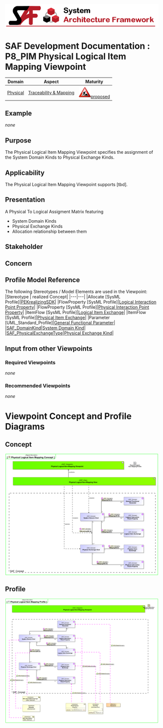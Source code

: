 ![System Architecture Framework](../../diagrams/Banner_SAF.png)
# SAF Development Documentation : **P8_PIM** Physical Logical Item Mapping Viewpoint
|**Domain**|**Aspect**|**Maturity**|
| --- | --- | --- |
|[Physical](../../domains.md#Domain-Physical)|[Traceability & Mapping](../../aspects.md#Aspect-Traceability-&-Mapping)|![Proposed](../../diagrams/Under_construction_icon-red.svg )[proposed](../../using-saf/maturity.md#proposed)|
## Example
*none*
## Purpose
The Physical Logical Item Mapping Viewpoint specifies the assignment of the System Domain Kinds to Physical Exchange Kinds.
## Applicability
The Physical Logical Item Mapping Viewpoint supports [tbd].
## Presentation
A  Physical To Logical Assigment Matrix featuring
* System Domain Kinds
* Physical Exchange Kinds
* Allocation relationship between them

## Stakeholder
## Concern
## Profile Model Reference
The following Stereotypes / Model Elements are used in the Viewpoint:
|Stereotype | realized Concept|
|---|---|
|Allocate [SysML Profile]|[PEKrealizingSDK](../concept/concepts.md#PEKrealizingSDK)|
|FlowProperty [SysML Profile]|[Logical Interaction Point Property](../concept/concepts.md#Logical-Interaction-Point-Property)|
|FlowProperty [SysML Profile]|[Physical Interaction Point Property](../concept/concepts.md#Physical-Interaction-Point-Property)|
|ItemFlow [SysML Profile]|[Logical Item Exchange](../concept/concepts.md#Logical-Item-Exchange)|
|ItemFlow [SysML Profile]|[Physical Item Exchange](../concept/concepts.md#Physical-Item-Exchange)|
|Parameter [UML_Standard_Profile]|[General Functional Parameter](../concept/concepts.md#General-Functional-Parameter)|
|[SAF_DomainKind](../../stereotypes.md#SAF_DomainKind)|[System Domain Kind](../concept/concepts.md#System-Domain-Kind)|
|[SAF_PhysicalExchangeType](../../stereotypes.md#SAF_PhysicalExchangeType)|[Physical Exchange Kind](../concept/concepts.md#Physical-Exchange-Kind)|
## Input from other Viewpoints
### Required Viewpoints
*none*
### Recommended Viewpoints
*none*
# Viewpoint Concept and Profile Diagrams
## Concept
![Physical Logical Item Mapping Concept](diagrams/Physical-Logical-Item-Mapping-Concept.svg)
## Profile
![Physical Logical Item Mapping Profile](diagrams/Physical-Logical-Item-Mapping-Profile.svg)
